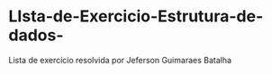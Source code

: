 # LIsta-de-Exercicio-Estrutura-de-dados-
Lista de exercício resolvida por Jeferson Guimaraes Batalha 
